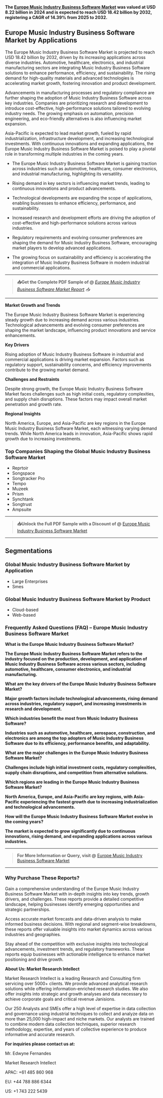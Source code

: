<p><strong>The <a href="https://www.marketresearchintellect.com/download-sample/?rid=199305&amp;utm_source=Pulse-April-Europe&amp;utm_medium=852">Europe Music Industry Business Software Market</a> was valued at USD 8.22 billion in 2024 and is expected to reach USD 18.42 billion by 2032, registering a CAGR of 14.39% from 2025 to 2032.</strong></p><h2>Europe Music Industry Business Software Market by Applications&nbsp;</h2><p><p>The Europe Music Industry Business Software Market is projected to reach USD 18.42 billion by 2032, driven by its increasing applications across diverse industries. Automotive, healthcare, electronics, and industrial manufacturing sectors are integrating Music Industry Business Software solutions to enhance performance, efficiency, and sustainability. The rising demand for high-quality materials and advanced technologies is accelerating market growth, fostering innovation and product development.</p><p>Advancements in manufacturing processes and regulatory compliance are further shaping the adoption of Music Industry Business Software across key industries. Companies are prioritizing research and development to introduce cost-effective, high-performance solutions tailored to evolving industry needs. The growing emphasis on automation, precision engineering, and eco-friendly alternatives is also influencing market expansion.</p><p>Asia-Pacific is expected to lead market growth, fueled by rapid industrialization, infrastructure development, and increasing technological investments. With continuous innovations and expanding applications, the Europe Music Industry Business Software Market is poised to play a pivotal role in transforming multiple industries in the coming years.</p></p><ul><li><p>The Europe Music Industry Business Software Market is gaining traction across industries such as automotive, healthcare, consumer electronics, and industrial manufacturing, highlighting its versatility.</p></li><li><p>Rising demand in key sectors is influencing market trends, leading to continuous innovations and product advancements.</p></li><li><p>Technological developments are expanding the scope of applications, enabling businesses to enhance efficiency, performance, and sustainability.</p></li><li><p>Increased research and development efforts are driving the adoption of cost-effective and high-performance solutions across various industries.</p></li><li><p>Regulatory requirements and evolving consumer preferences are shaping the demand for Music Industry Business Software, encouraging market players to develop advanced applications.</p></li><li><p>The growing focus on sustainability and efficiency is accelerating the integration of Music Industry Business Software in modern industrial and commercial applications.</p></li></ul><hr /><blockquote><p><strong><span class="font-[700]">📥Get the Complete PDF Sample of @ </span></strong><em><span class="font-[700]"><a href="https://www.marketresearchintellect.com/download-sample/?rid=199305&amp;utm_source=Pulse-April-Europe&amp;utm_medium=852" target="_blank" data-tracking-control-name="article-ssr-frontend-pulse_little-text-block" data-tracking-will-navigate="" data-test-link="">Europe Music Industry Business Software Market Report</a>&nbsp;📥</span></em></p></blockquote><hr /><p class="" data-start="77" data-end="360"><strong data-start="77" data-end="105">Market Growth and Trends</strong></p><p class="" data-start="77" data-end="360">The Europe Music Industry Business Software Market is experiencing steady growth due to increasing demand across various industries. Technological advancements and evolving consumer preferences are shaping the market landscape, influencing product innovations and service enhancements.</p><p class="" data-start="362" data-end="606"><strong data-start="362" data-end="377">Key Drivers</strong></p><p class="" data-start="362" data-end="606">Rising adoption of Music Industry Business Software in industrial and commercial applications is driving market expansion. Factors such as regulatory support, sustainability concerns, and efficiency improvements contribute to the growing market demand.</p><p class="" data-start="608" data-end="849"><strong data-start="608" data-end="637">Challenges and Restraints</strong></p><p class="" data-start="608" data-end="849">Despite strong growth, the Europe Music Industry Business Software Market faces challenges such as high initial costs, regulatory complexities, and supply chain disruptions. These factors may impact overall market penetration and growth rate.</p><p class="" data-start="851" data-end="1095"><strong data-start="851" data-end="872">Regional Insights</strong></p><p class="" data-start="851" data-end="1095">North America, Europe, and Asia-Pacific are key regions in the Europe Music Industry Business Software Market, each witnessing varying demand trends. While North America leads in innovation, Asia-Pacific shows rapid growth due to increasing investments.</p><p><h3>Top Companies Shaping the Global Music Industry Business Software Market </h3><ul><li>Reprtoir</li><li>Songspace</li><li>Songtracker Pro</li><li>Tempo</li><li>Muzeek</li><li>Prism</li><li>Synchtank</li><li>Songtrust</li><li>Ampsuite</li></ul></p><hr /><blockquote><p><strong>📥Unlock the Full PDF Sample with a Discount of @</strong> <a href="https://www.marketresearchintellect.com/ask-for-discount/?rid=199305&amp;utm_source=Pulse-April-Europe&amp;utm_medium=852">Europe Music Industry Business Software Market</a></p></blockquote><hr /><p><h2>Segmentations</h2><h3>Global Music Industry Business Software Market by Application</h3><ul><li>Large Enterprises</li><li>Smes</li></ul><h3>Global Music Industry Business Software Market by Product</h3><ul><li>Cloud-based</li><li>Web-based</li></ul></p><h3><strong>Frequently Asked Questions (FAQ) &ndash; Europe Music Industry Business Software Market</strong></h3><p><strong>What is the Europe Music Industry Business Software Market?</strong></p><p><strong>The Europe Music Industry Business Software Market refers to the industry focused on the production, development, and application of Music Industry Business Software across various sectors, including automotive, healthcare, consumer electronics, and industrial manufacturing.</strong></p><p><strong>What are the key drivers of the Europe Music Industry Business Software Market?</strong></p><p><strong>Major growth factors include technological advancements, rising demand across industries, regulatory support, and increasing investments in research and development.</strong></p><p><strong>Which industries benefit the most from Music Industry Business Software?</strong></p><p><strong>Industries such as automotive, healthcare, aerospace, construction, and electronics are among the top adopters of Music Industry Business Software due to its efficiency, performance benefits, and adaptability.</strong></p><p><strong>What are the major challenges in the Europe Music Industry Business Software Market?</strong></p><p><strong>Challenges include high initial investment costs, regulatory complexities, supply chain disruptions, and competition from alternative solutions.</strong></p><p><strong>Which regions are leading in the Europe Music Industry Business Software Market?</strong></p><p><strong>North America, Europe, and Asia-Pacific are key regions, with Asia-Pacific experiencing the fastest growth due to increasing industrialization and technological advancements.</strong></p><p><strong>How will the Europe Music Industry Business Software Market evolve in the coming years?</strong></p><p><strong>The market is expected to grow significantly due to continuous innovations, rising demand, and expanding applications across various industries.</strong></p><hr /><blockquote><p><span class="font-[700]"><strong>For More Information or Query, visit&nbsp;@</strong>&nbsp;</span><span class="font-[700]"><a href="https://www.marketresearchintellect.com/product/global-music-industry-business-software-market-size-and-forecast/?utm_source=Linkedin&utm_medium=852" target="_blank" data-tracking-control-name="article-ssr-frontend-pulse_little-text-block" data-tracking-will-navigate="" data-test-link="">Europe Music Industry Business Software Market</a></span></p></blockquote><hr /><h3><strong data-start="0" data-end="31">Why Purchase These Reports?</strong></h3><p class="" data-start="35" data-end="297">Gain a comprehensive understanding of the Europe Music Industry Business Software Market with in-depth insights into key trends, growth drivers, and challenges. These reports provide a detailed competitive landscape, helping businesses identify emerging opportunities and strategic partnerships.</p><p class="" data-start="299" data-end="540">Access accurate market forecasts and data-driven analysis to make informed business decisions. With regional and segment-wise breakdowns, these reports offer valuable insights into market dynamics across various industries and geographies.</p><p class="" data-start="542" data-end="784">Stay ahead of the competition with exclusive insights into technological advancements, investment trends, and regulatory frameworks. These reports equip businesses with actionable intelligence to enhance market positioning and drive growth.</p><p><strong><span class="font-[700]">About Us: Market Research Intellect</span></strong></p><p><span class="">Market Research Intellect is a leading Research and Consulting firm servicing over 5000+ clients. We provide advanced analytical research solutions while offering information-enriched research studies.&nbsp;</span>We also offer insights into strategic and growth analyses and data necessary to achieve corporate goals and critical revenue Janisions.</p><p><span class="">Our 250 Analysts and SMEs offer a high level of expertise in data collection and governance using industrial techniques to collect and analyze data on more than 25,000 high-impact and niche markets. Our analysts are trained to combine modern data collection techniques, superior research methodology, expertise, and years of collective experience to produce informative and accurate research.</span></p><p><strong>For inquiries please contact us at:</strong></p><p>Mr. Edwyne Fernandes</p><p>Market Research Intellect</p><p>APAC: +61 485 860 968</p><p>EU: +44 788 886 6344</p><p>US: +1 743 222 5439</p>